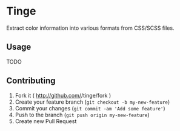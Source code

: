 # Tinge

Extract color information into various formats from CSS/SCSS files.

## Usage

TODO

## Contributing

1. Fork it ( http://github.com/<my-github-username>/tinge/fork )
2. Create your feature branch (`git checkout -b my-new-feature`)
3. Commit your changes (`git commit -am 'Add some feature'`)
4. Push to the branch (`git push origin my-new-feature`)
5. Create new Pull Request
